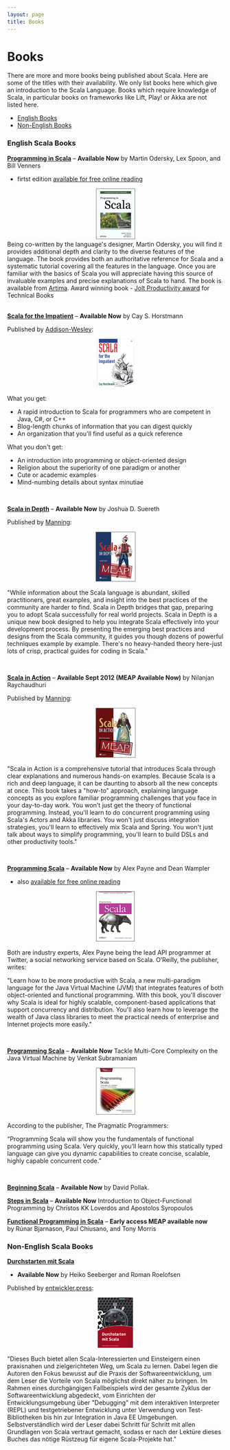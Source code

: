 ```yaml
---
layout: page
title: Books
---
```


# Books

There are more and more books being published about Scala. Here are some
of the titles with their availability. We only list books here which give
an introduction to the Scala Language. Books which require knowledge of
Scala, in particular books on frameworks like Lift, Play! or Akka are not
listed here.


- [English Books](#English)
- [Non-English Books](#NonEnglish)


<a id="English"></a>
### English Scala Books

[**Programming in
Scala**](http://www.artima.com/shop/programming_in_scala_2ed)
– **Available Now**
by Martin Odersky, Lex Spoon, and Bill Venners
- firtst edition [available for free online reading](http://www.artima.com/pins1ed/)

<div class="row">
  <div class="span2">
    <div align="center">
    <a href="http://www.artima.com/shop/programming_in_scala_2ed">
      <img src="/resources/img/books/ProgrammingInScala.gif" alt="">
    </a>
    </div>
  </div>
  <div class="span10">
Being co-written by the language's designer, Martin Odersky, you will
find it provides additional depth and clarity to the diverse features of
the language. The book provides both an authoritative reference for
Scala and a systematic tutorial covering all the features in the
language. Once you are familiar with the basics of Scala you will
appreciate having this source of invaluable examples and precise
explanations of Scala to hand. The book is available
from <a href="http://www.artima.com/shop/programming_in_scala_2ed">Artima</a>.
Award winning book - <a href="http://www.drdobbs.com/joltawards/232601431">Jolt Productivity award</a>
for Technical Books
  </div>
</div>

<br/>

[**Scala for the Impatient**](http://www.horstmann.com/scala/index.html)
– **Available Now**
by Cay S. Horstmann

Published by [Addison-Wesley](http://www.pearsoned.co.uk/Imprints/Addison-Wesley/):

<div class="row">
  <div class="span2">
    <div align="center">
    <a href="http://www.horstmann.com/scala/index.html">
      <img src="/resources/img/books/scala_for_the_impatient.png" alt="">
    </a>
    </div>
  </div>
  <div class="span10">

What you get:

  <ul>
    <li> A rapid introduction to Scala for programmers who are competent in Java, C#, or C++ </li>
    <li> Blog-length chunks of information that you can digest quickly </li>
    <li> An organization that you'll find useful as a quick reference </li>
  </ul>

What you don't get:

  <ul>
    <li> An introduction into programming or object-oriented design </li>
    <li> Religion about the superiority of one paradigm or another </li>
    <li> Cute or academic examples </li>
    <li> Mind-numbing details about syntax minutiae </li>
  </ul>
  </div>
</div>

<br/>

[**Scala in Depth**](http://www.manning.com/suereth)
– **Available Now**
by Joshua D. Suereth

Published by [Manning](http://www.manning.com):


<div class="row">
  <div class="span2">
    <div align="center">
    <a href="http://www.manning.com/suereth">
      <img src="/resources/img/books/icon_Scala_in_Depth_93x116.png" alt="">
    </a>
    </div>
  </div>
  <div class="span10">

"While information about the Scala language is abundant, skilled
practitioners, great examples, and insight into the best practices of
the community are harder to find. Scala in Depth bridges that gap,
preparing you to adopt Scala successfully for real world projects. Scala
in Depth is a unique new book designed to help you integrate Scala
effectively into your development process. By presenting the emerging
best practices and designs from the Scala community, it guides you
though dozens of powerful techniques example by example. There's no
heavy-handed theory here-just lots of crisp, practical guides for coding
in Scala."

  </div>
</div>

<br />

[**Scala in Action**](http://www.manning.com/raychaudhuri)
– **Available Sept 2012 (MEAP Available Now)**
by Nilanjan Raychaudhuri

Published by [Manning](http://www.manning.com):

<div class="row">
  <div class="span2">
    <div align="center">
    <a href="http://www.manning.com/raychaudhuri">
      <img src="/resources/img/books/icon_Scala_in_Action_93x116.png" alt="">
    </a>
    </div>
  </div>
  <div class="span10">

"Scala in Action is a comprehensive tutorial that introduces Scala
through clear explanations and numerous hands-on examples. Because Scala
is a rich and deep language, it can be daunting to absorb all the new
concepts at once. This book takes a "how-to" approach, explaining
language concepts as you explore familiar programming challenges that
you face in your day-to-day work. You won't just get the theory of
functional programming. Instead, you'll learn to do concurrent
programming using Scala's Actors and Akka libraries. You won't just
discuss integration strategies, you'll learn to effectively mix Scala
and Spring. You won't just talk about ways to simplify programming,
you'll learn to build DSLs and other productivity tools."
  </div>
</div>

<br />

[**Programming
Scala**](http://oreilly.com/catalog/9780596157746/)
– **Available Now**
by Alex Payne and Dean Wampler
- also [available for free online reading](http://ofps.oreilly.com/titles/9780596155957/)

<div class="row">
  <div class="span2">
    <div align="center">
    <a href="http://oreilly.com/catalog/9780596157746/">
      <img src="/resources/img/books/ProgrammingScala-final-border.gif" alt="">
    </a>
    </div>
  </div>
  <div class="span10">

Both are industry experts, Alex Payne being the lead API programmer at
Twitter, a social networking service based on
Scala. O’Reilly, the
publisher, writes:

"Learn how to be more productive with Scala, a new multi-paradigm
language for the Java Virtual Machine (JVM) that integrates features of
both object-oriented and functional programming. With this book, you'll
discover why Scala is ideal for highly scalable, component-based
applications that support concurrency and distribution. You'll also
learn how to leverage the wealth of Java class libraries to meet the
practical needs of enterprise and Internet projects more easily."

  </div>
</div>

<br/>

[**Programming
Scala**](http://www.pragprog.com/titles/vsscala/programming-scala)
– **Available Now**
Tackle Multi-Core Complexity on the Java Virtual Machine
by Venkat Subramaniam

<div class="row">
  <div class="span2">
    <div align="center">
    <a href="http://www.pragprog.com/titles/vsscala/programming-scala">
      <img src="/resources/img/books/ProgrammingScala.gif" alt="">
    </a>
    </div>
  </div>
  <div class="span10">

According to the publisher, The Pragmatic Programmers:

“Programming Scala will show you the fundamentals of functional
programming using Scala. Very quickly, you’ll learn how this statically
typed language can give you dynamic capabilities to create concise,
scalable, highly capable concurrent code.”

  </div>
</div>

<br />

[**Beginning
Scala**](http://www.apress.com/book/view/9781430219897)
– **Available Now**
by David Pollak.


[**Steps in
Scala**](http://www.cambridge.org/uk/catalogue/catalogue.asp?isbn=9780521747585)
– **Available Now**
Introduction to Object-Functional Programming
by Christos KK Loverdos and Apostolos Syropoulos


[**Functional Programming in
Scala**](http://manning.com/bjarnason)
– **Early access MEAP available now**
by Rúnar Bjarnason, Paul Chiusano, and Tony Morris


<a id="NonEnglish"></a>
### Non-English Scala Books

[**Durchstarten mit
Scala**](http://entwickler-press.de/ep/psecom,id,2,buchid,224.html)
- **Available Now**
by Heiko Seeberger and Roman Roelofsen

Published by [entwickler.press](http://entwickler-press.de):

<div class="row">
  <div class="span2">
    <div align="center">
    <a href="http://entwickler-press.de/ep/psecom,id,2,buchid,224.html">
      <img src="/resources/img/books/heiko_117x82.jpg" alt="">
    </a>
    </div>
  </div>
  <div class="span10">

"Dieses Buch bietet allen Scala-Interessierten und Einsteigern einen
praxisnahen und zielgerichteten Weg, um Scala zu lernen. Dabei legen die
Autoren den Fokus bewusst auf die Praxis der Softwareentwicklung, um dem
Leser die Vorteile von Scala möglichst direkt näher zu bringen. Im
Rahmen eines durchgängigen Fallbeispiels wird der gesamte Zyklus der
Softwareentwicklung abgedeckt, vom Einrichten der Entwicklungsumgebung
über "Debugging" mit dem interaktiven Interpreter (REPL) und
testgetriebener Entwicklung unter Verwendung von Test-Bibliotheken bis
hin zur Integration in Java EE Umgebungen. Selbstverständlich wird der
Leser dabei Schritt für Schritt mit allen Grundlagen von Scala vertraut
gemacht, sodass er nach der Lektüre dieses Buches das nötige Rüstzeug
für eigene Scala-Projekte hat."

  </div>
</div>
<br />